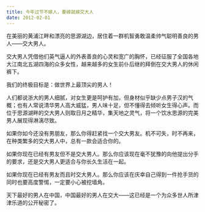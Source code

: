 ```yaml
---
title: 今年过节不嫁人，要嫁就嫁交大人
date: 2012-02-01
---
```

在美丽的黄浦江畔和漂亮的思源湖边，居住着一群机智勇敢温柔帅气聪明善良的男人——交大男人。

交大男人凭借他们英气逼人的外表善良的心灵和宽广的胸怀，已经征服了全国各地大江南北五湖四海的众多女性，越来越多的女生前仆后继的拜倒在交大男人的休闲裤下。

我们的终极目标是：做世界上最顶尖的男人！

人们都说浙大的男人细腻，对女生更是呵护有加，但身材似乎缺少点男子汉的气概；也有人常说清华男人高大威猛，男人味十足，但不懂得去倾听女生得心声。而位于思源湖畔的交大男人则取日月之精华，集天地之灵气，将一个饮水思源的完美男人展现得淋漓尽致。

如果你如今还没有男朋友，那么你得赶紧找一个交大男友。机不可失，时不再来，在种类繁多的交大男人中，总有一款会适合你的。

如果你现在已经有男友但不是交大男人。那么你应该现在毫不犹豫的向他提出分手的要求，还是交大男人更适合与你长久生活在一起。

如果你现在已经有男友而且时交大男人。那么你应该在庆幸自己得到一件抢手货的同时也要高度警惕，一定要小心被挖墙角。

天下最好的男人在中国，中国最好的男人在交大——这已经是一个为众多世人所津津乐道的公开秘密了。

